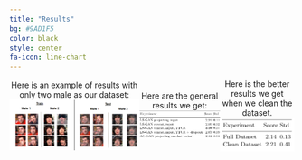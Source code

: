 ```yaml
---
title: "Results"
bg: #9AD1F5
color: black
style: center
fa-icon: line-chart
---
```

<div style="display:table-cell; vertical-align:middle; text-align:center">
  Here is an example of results with only two male as our dataset:
<img src="./assets/images/2male.png" alt="Generated Images"/>

</div>


<div style="display:table-cell; vertical-align:middle; text-align:center">
  Here are the general results we get:
<img src="./assets/images/results.png" alt="results"/>

</div>


<div style="display:table-cell; vertical-align:middle; text-align:center">
  Here is the better results we get when we clean the dataset.
<img src="./assets/images/cleaningDataset.png" alt="resultsWithDatasetClean"/>
</div>